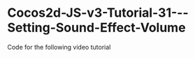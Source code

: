 Cocos2d-JS-v3-Tutorial-31---Setting-Sound-Effect-Volume
=======================================================

Code for the following video tutorial 
